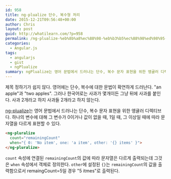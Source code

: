 ```yaml
---
id: 958
title: ng-plualize 단수, 복수형 처리
date: 2015-12-21T09:56:48+00:00
author: Chris
layout: post
guid: http://whatilearn.com/?p=958
permalink: /ng-plualize-%eb%8b%a8%ec%88%98-%eb%b3%b5%ec%88%98%ed%98%95-%ec%b2%98%eb%a6%ac/
categories:
  - Angular.js
tags:
  - angularjs
  - gist
  - ngPlualize
summary: ngPlualize는 영어 문법에서 드러나는 단수, 복수 문자 표현을 위한 앵귤러 디렉티브다
---
```

제목 정하기가 쉽지 않다. 영어에는 단수, 복수에 대한 문법이 확연하게 드러난다. "an apple"과 "two apples". 그러나 한국어로는 사과가 몇개이든 그냥 뒤에 사과를 붙인다. 사과 2개라고 하지 사과들 2개라고 하지 않는다.

[ng-plualize](https://docs.angularjs.org/api/ng/directive/ngPluralize)는 영어 문법에서 드러나는 단수, 복수 문자 표현을 위한 앵귤러 디렉티브다. 하나의 변수에 대해 그 변수가 0이거나 값이 없을 때, 1일 때, 그 이상일 때에 따라 문자열을 다르게 표현할 수 있다. 

```html
<ng-pluralize 
  count="remainingCount" 
  when="{ 0: 'No item', one: 'a item', other: '{} items' }">
</ng-pluralize>
```
 
`count` 속성에 연결된 `remainingCount`의 값에 따라 문자열은 다르게 출력되는데 그것은 `when` 속성에서 객체로 정의한다. `other`에 설정된 `{}`는 `remainingCount`의 값을 출력함으로서 remaingCount=5일 경우 "5 itmes"로 출력된다.
